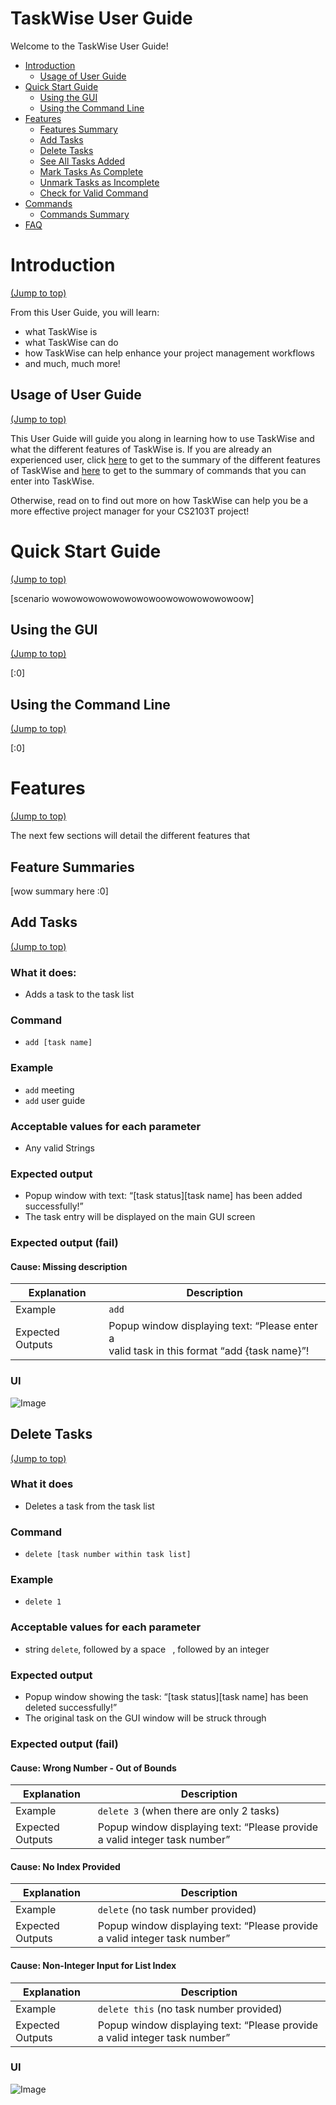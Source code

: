 # TaskWise User Guide

Welcome to the TaskWise User Guide!

- [Introduction](#introduction)
    - [Usage of User Guide](#usage-of-user-guide)
- [Quick Start Guide](#quick-start-guide)
    - [Using the GUI](#Using-the-GUI)
    - [Using the Command Line](#Using-the-Command-Line)
- [Features](#Features)
    - [Features Summary](#Features-summary)
    - [Add Tasks](#Add-Tasks)
    - [Delete Tasks](#Delete-Tasks)
    - [See All Tasks Added](#See-All-Tasks-Added)
    - [Mark Tasks As Complete](#Mark-Tasks-As-Complete)
    - [Unmark Tasks as Incomplete](#Unmark-Tasks-as-Incomplete)
    - [Check for Valid Command](#Check-for-Valid-Command)
- [Commands](#Commands)
    - [Commands Summary](#Commands-summary)
- [FAQ](#FAQ)

# Introduction
[(Jump to top)](#TaskWise-User-Guide)

From this User Guide, you will learn:

- what TaskWise is
- what TaskWise can do
- how TaskWise can help enhance your project management workflows
- and much, much more!

## Usage of User Guide
[(Jump to top)](#TaskWise-User-Guide)

This User Guide will guide you along in learning how to use TaskWise and what the different features of TaskWise is. If you are already an experienced user, click [here](#Features) to get to the summary of the different features of TaskWise and [here](#Commands) to get to the summary of commands that you can enter into TaskWise.

Otherwise, read on to find out more on how TaskWise can help you be a more effective project manager for your CS2103T project!

# Quick Start Guide
[(Jump to top)](#TaskWise-User-Guide)

[scenario wowowowowowowowowoowowowowowowoow]

## Using the GUI
[(Jump to top)](#TaskWise-User-Guide)

[:0]

## Using the Command Line
[(Jump to top)](#TaskWise-User-Guide)

[:0]

# Features
[(Jump to top)](#TaskWise-User-Guide)

The next few sections will detail the different features that

## Feature Summaries

[wow summary here :0]

## Add Tasks
[(Jump to top)](#TaskWise-User-Guide)

### What it does:

* Adds a task to the task list

### Command

* `add [task name]`

### Example

* `add` meeting
* `add` user guide

### Acceptable values for each parameter

* Any valid Strings

### Expected output

* Popup window with text: “[task status][task name] has been added successfully!”
* The task entry will be displayed on the main GUI screen

### Expected output (fail)

#### Cause: Missing description
| Explanation | Description |
|---|---|
| Example | `add` |
| Expected Outputs | Popup window displaying text: “Please enter a <br>valid task in this format “add {task name}”! |

### UI

![Image](https://github.com/AY2324S1-CS2103T-T17-1/tp/assets/111076731/c2cdf5ba-87cb-43df-9b62-94833b373a98)

## Delete Tasks
[(Jump to top)](#TaskWise-User-Guide)

### What it does

* Deletes a task from the task list

### Command

* `delete [task number within task list]`

### Example

* `delete 1`

### Acceptable values for each parameter

* string `delete`, followed by a space ` `, followed by an integer

### Expected output

* Popup window showing the task: “[task status][task name] has been deleted successfully!”
* The original task on the GUI window will be struck through

### Expected output (fail)

#### Cause: Wrong Number - Out of Bounds

| Explanation | Description |
|---|---|
| Example | `delete 3` (when there are only 2 tasks) |
| Expected Outputs | Popup window displaying text:  “Please provide a valid integer task number” |

#### Cause: No Index Provided

| Explanation | Description |
|---|---|
| Example | `delete` (no task number provided) |
| Expected Outputs | Popup window displaying text:  “Please provide a valid integer task number” |

#### Cause: Non-Integer Input for List Index

| Explanation | Description |
|---|---|
| Example | `delete this` (no task number provided) |
| Expected Outputs | Popup window displaying text:  “Please provide a valid integer task number” |

### UI

![Image](https://github.com/AY2324S1-CS2103T-T17-1/tp/assets/111076731/e5a3e2c5-2326-4320-a187-8a739f772262)
